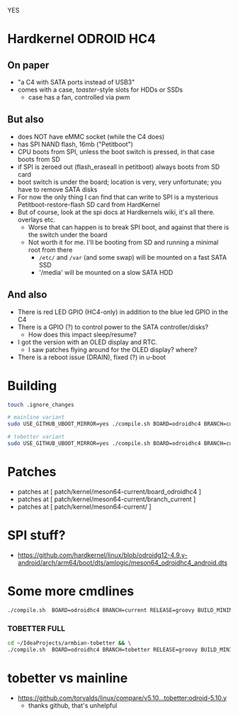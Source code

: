 YES 

# Hardkernel ODROID HC4

## On paper

- "a C4 with SATA ports instead of USB3"
- comes with a case, _toaster_-style slots for HDDs or SSDs
    - case has a fan, controlled via pwm

## But also

- does NOT have eMMC socket (while the C4 does)
- has SPI NAND flash, 16mb ("Petitboot")
- CPU boots from SPI, unless the boot switch is pressed, in that case boots from SD
- if SPI is zeroed out (flash_eraseall in petitboot) always boots from SD card
- boot switch is under the board; location is very, very unfortunate; you have to remove SATA disks
- For now the only thing I can find that can write to SPI is a mysterious Petitboot-restore-flash SD card from HardKernel
- But of course, look at the spi docs at Hardkernels wiki, it's all there. overlays etc.
  - Worse that can happen is to break SPI boot, and against that there is the switch under the board
  - Not worth it for me. I'll be booting from SD and running a minimal root from there
    - `/etc/` and `/var` (and some swap) will be mounted on a fast SATA SSD
    - '/media' will be mounted on a slow SATA HDD

## And also

- There is red LED GPIO (HC4-only) in addition to the blue led GPIO in the C4
- There is a GPIO (?) to control power to the SATA controller/disks?
    - How does this impact sleep/resume?
- I got the version with an OLED display and RTC.
    - I saw patches flying around for the OLED display? where?
- There is a reboot issue (DRAIN), fixed (?) in u-boot

# Building

```bash
touch .ignore_changes

# mainline variant
sudo USE_GITHUB_UBOOT_MIRROR=yes ./compile.sh BOARD=odroidhc4 BRANCH=current KERNEL_ONLY=yes KERNEL_CONFIGURE=no

# tobetter variant
sudo USE_GITHUB_UBOOT_MIRROR=yes ./compile.sh BOARD=odroidhc4 BRANCH=current KERNEL_ONLY=yes KERNEL_CONFIGURE=no
```

# Patches

- patches at [ patch/kernel/meson64-current/board_odroidhc4 ]
- patches at [ patch/kernel/meson64-current/branch_current ]
- patches at [ patch/kernel/meson64-current/ ]

# SPI stuff?

- https://github.com/hardkernel/linux/blob/odroidg12-4.9.y-android/arch/arm64/boot/dts/amlogic/meson64_odroidhc4_android.dts

# Some more cmdlines

```bash
./compile.sh  BOARD=odroidhc4 BRANCH=current RELEASE=groovy BUILD_MINIMAL=no BUILD_DESKTOP=no KERNEL_ONLY=no KERNEL_CONFIGURE=no COMPRESS_OUTPUTIMAGE=sha,img USE_GITHUB_UBOOT_MIRROR=no  INSTALL_HEADERS=no OFFLINE_WORK=yes BUILD_KSRC=no
```

### TOBETTER FULL

```bash
cd ~/IdeaProjects/armbian-tobetter && \
./compile.sh  BOARD=odroidhc4 BRANCH=tobetter RELEASE=groovy BUILD_MINIMAL=no BUILD_DESKTOP=no KERNEL_ONLY=no KERNEL_CONFIGURE=yes COMPRESS_OUTPUTIMAGE=xz,sha,img USE_GITHUB_UBOOT_MIRROR=no  INSTALL_HEADERS=no BUILD_KSRC=no
```

# tobetter vs mainline
- https://github.com/torvalds/linux/compare/v5.10...tobetter:odroid-5.10.y
    - thanks github, that's unhelpful

